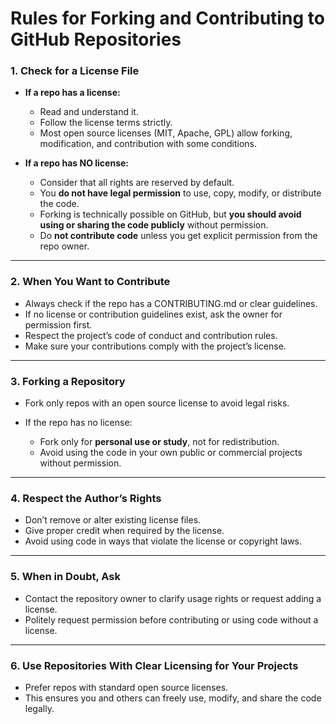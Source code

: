 # Rules for Forking and Contributing to GitHub Repositories

### 1. **Check for a License File**

* **If a repo has a license:**

  * Read and understand it.
  * Follow the license terms strictly.
  * Most open source licenses (MIT, Apache, GPL) allow forking, modification, and contribution with some conditions.

* **If a repo has NO license:**

  * Consider that all rights are reserved by default.
  * You **do not have legal permission** to use, copy, modify, or distribute the code.
  * Forking is technically possible on GitHub, but **you should avoid using or sharing the code publicly** without permission.
  * Do **not contribute code** unless you get explicit permission from the repo owner.

---

### 2. **When You Want to Contribute**

* Always check if the repo has a CONTRIBUTING.md or clear guidelines.
* If no license or contribution guidelines exist, ask the owner for permission first.
* Respect the project’s code of conduct and contribution rules.
* Make sure your contributions comply with the project’s license.

---

### 3. **Forking a Repository**

* Fork only repos with an open source license to avoid legal risks.
* If the repo has no license:

  * Fork only for **personal use or study**, not for redistribution.
  * Avoid using the code in your own public or commercial projects without permission.

---

### 4. **Respect the Author’s Rights**

* Don’t remove or alter existing license files.
* Give proper credit when required by the license.
* Avoid using code in ways that violate the license or copyright laws.

---

### 5. **When in Doubt, Ask**

* Contact the repository owner to clarify usage rights or request adding a license.
* Politely request permission before contributing or using code without a license.

---

### 6. **Use Repositories With Clear Licensing for Your Projects**

* Prefer repos with standard open source licenses.
* This ensures you and others can freely use, modify, and share the code legally.
